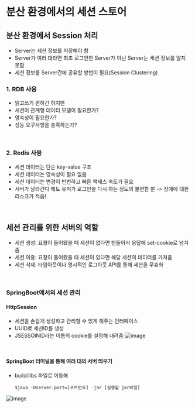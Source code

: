 # 분산 환경에서의 세션 스토어


## 분산 환경에서 Session 처리
 - Server는 세션 정보를 저장해야 함
 - Server가 여러 대라면 최초 로그인한 Server가 아닌 Server는 세션 정보를 알지 못함
 - 세션 정보를 Server간에 공유할 방법이 필요(Session Clustering)

### 1. RDB 사용
 - 읽고쓰기 편하긴 하지만
 - 세션이 관계형 데이터 모델이 필요한가?
 - 영속성이 필요한가?
 - 성능 요구사항을 충족하는가?

<br>

### 2. Redis 사용
 - 세션 데이터는 단순 key-value 구조
 - 세션 데이터는 영속성이 필요 없음
 - 세션 데이터는 변경이 빈번하고 빠른 액세스 속도가 필요
 - 서버가 날라간다 해도 유저가 로그인을 다시 하는 정도의 불편함 뿐 -> 장애에 대한 리스크가 적음!

<br>

## 세션 관리를 위한 서버의 역할
 - 세션 생성: 요쳥이 들어왔을 때 세션이 없다면 만들어서 응답에 set-cookie로 넘겨줌
 - 세션 이용: 요청이 들어왔을 때 세션이 있다면 해당 세션의 데이터를 가져옴
 - 세션 삭제: 타임아웃이나 명시적인 로그아웃 API를 통해 세션을 무효화

<br>

### SpringBoot에서의 세션 관리
 #### HttpSession
  - 세션을 손쉽게 생성하고 관리할 수 있게 해주는 인터페이스
  - UUID로 세션ID를 생성
  - JSESSOINID라는 이름의 cookie를 설정해 내려줌
   ![image](https://github.com/SudalKing/Spring_Redis/assets/87001865/b67e46d6-73e7-4579-962b-30ea2f9cce76)

<br>

#### SpringBoot 터미널을 통해 여러 대의 서버 띄우기
 - build/libs 파일로 이동해
   ```
   $java -Dserver.port=[포트번호] -jar [실행할 jar파일]
   ```
 ![image](https://github.com/SudalKing/Spring_Redis/assets/87001865/7de8ab59-9f18-4a6f-a07b-b60c926d0624)

